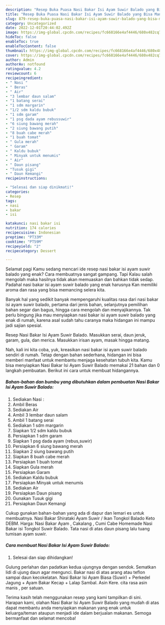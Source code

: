 ```yaml
---
description: "Resep Buka Puasa Nasi Bakar Isi Ayam Suwir Balado yang Bisa Manjain Lidah"
title: "Resep Buka Puasa Nasi Bakar Isi Ayam Suwir Balado yang Bisa Manjain Lidah"
slug: 879-resep-buka-puasa-nasi-bakar-isi-ayam-suwir-balado-yang-bisa-manjain-lidah
category: Uncategorized
date: 2022-12-01T20:44:02.492Z
image: https://img-global.cpcdn.com/recipes/fc668166e4af4446/680x482cq70/nasi-bakar-isi-ayam-suwir-balado-foto-resep-utama.jpg
hideToc: false
enableToc: true
enableTocContent: false
thumbnail: https://img-global.cpcdn.com/recipes/fc668166e4af4446/680x482cq70/nasi-bakar-isi-ayam-suwir-balado-foto-resep-utama.jpg
cover: https://img-global.cpcdn.com/recipes/fc668166e4af4446/680x482cq70/nasi-bakar-isi-ayam-suwir-balado-foto-resep-utama.jpg
author: Admin
authorAv: notfound
ratingvalue: 4.2
reviewcount: 6
recipeingredient:
- " Nasi "
- " Beras"
- " Air"
- "3 lembar daun salam"
- "1 batang serai"
- "1 sdm margarin"
- "1/2 sdm kaldu bubuk"
- "1 sdm garam"
- "1 psg dada ayam rebussuwir"
- "6 siung bawang merah"
- "2 siung bawang putih"
- "8 buah cabe merah"
- "1 buah tomat"
- " Gula merah"
- " Garam"
- " Kaldu bubuk"
- " Minyak untuk menumis"
- " Air"
- " Daun pisang"
- "Tusuk gigi"
- " Daun Kemangi"
recipeinstructions:

- "Selesai dan siap dinikmati!"
categories:
- Resep
tags:
- nasi
- bakar
- isi

katakunci: nasi bakar isi 
nutrition: 174 calories
recipecuisine: Indonesian
preptime: "PT33M"
cooktime: "PT59M"
recipeyield: "2"
recipecategory: Dessert

---
```



Selamat pagi Kamu sedang mencari ide resep nasi bakar isi ayam suwir balado yang enak? Cara membuatnya sangat gampang. Tapi Kalau salah mengolah maka hasilnya tidak akan memuaskan dan bahkan tidak sedap. Padahal nasi bakar isi ayam suwir balado yang enak harusnya Kan memiliki aroma dan rasa yang bisa memancing selera kita.


Banyak hal yang sedikit banyak mempengaruhi kualitas rasa dari nasi bakar isi ayam suwir balado, pertama dari jenis bahan, selanjutnya pemilihan bahan segar dan bagus, hingga cara mengolah dan menyajikannya. Tak perlu bingung jika mau menyiapkan nasi bakar isi ayam suwir balado yang enak di rumah, karena asal sudah tahu caranya maka hidangan ini mampu jadi sajian spesial.

Resep Nasi Bakar Isi Ayam Suwir Balado. Masukkan serai, daun jeruk, garam, gula, dan merica. Masukkan irisan ayam, masak hingga matang.


Nah, kali ini kita coba, yuk, kreasikan nasi bakar isi ayam suwir balado sendiri di rumah. Tetap dengan bahan sederhana, hidangan ini bisa memberi manfaat untuk membantu menjaga kesehatan tubuh kita. Kamu bisa menyiapkan Nasi Bakar Isi Ayam Suwir Balado memakai 21 bahan dan 0 langkah pembuatan. Berikut ini cara untuk membuat hidangannya.

<!--inarticleads1-->

##### Bahan-bahan dan bumbu yang dibutuhkan dalam pembuatan Nasi Bakar Isi Ayam Suwir Balado:

1. Sediakan  Nasi :
1. Ambil  Beras
1. Sediakan  Air
1. Ambil 3 lembar daun salam
1. Ambil 1 batang serai
1. Sediakan 1 sdm margarin
1. Siapkan 1/2 sdm kaldu bubuk
1. Persiapkan 1 sdm garam
1. Siapkan 1 psg dada ayam (rebus,suwir)
1. Persiapkan 6 siung bawang merah
1. Siapkan 2 siung bawang putih
1. Siapkan 8 buah cabe merah
1. Persiapkan 1 buah tomat
1. Siapkan  Gula merah
1. Persiapkan  Garam
1. Sediakan  Kaldu bubuk
1. Persiapkan  Minyak untuk menumis
1. Sediakan  Air
1. Persiapkan  Daun pisang
1. Gunakan Tusuk gigi
1. Persiapkan  Daun Kemangi


Cukup gunakan bahan-bahan yang ada di dapur dan lemari es untuk membuatnya. Nasi Bakar Shirataki Ayam Suwir / Ikan Tongkol Balado Keto DEBM. Harga: Nasi Bakar Ayam , Cakalang , Cumi Cabe Homemade Nasi Bakar isi Tongkol Suwir Balado. Tata nasi di atas daun pisang lalu tuang tumisan ayam suwir. 

<!--inarticleads2-->

##### Cara membuat Nasi Bakar Isi Ayam Suwir Balado:


1. Selesai dan siap dihidangkan!

Gulung perlahan dan padatkan kedua ujungnya dengan sendok. Sematkan lidi di ujung daun agar mengunci. Bakar nasi di atas arang atau teflon sampai daun kecokelatan. Nasi Bakar Isi Ayam Biasa (Suwir) + Perkedel Jagung + Ayam Bakar Kecap + Lalap Sambal. Asin Kere. cita rasa asin manis , per satuan. 

Terima kasih telah menggunakan resep yang kami tampilkan di sini. Harapan kami, olahan Nasi Bakar Isi Ayam Suwir Balado yang mudah di atas dapat membantu anda menyiapkan makanan yang enak untuk keluarga/teman ataupun menjadi ide dalam berjualan makanan. Semoga bermanfaat dan selamat mencoba!
